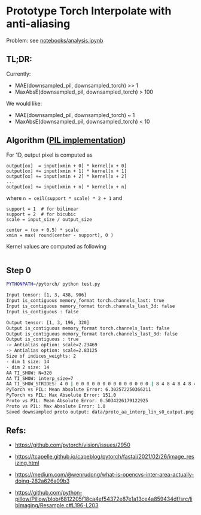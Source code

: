 # Prototype Torch Interpolate with anti-aliasing

Problem: see [notebooks/analysis.ipynb](notebooks/analysis.ipynb)

## TL;DR:

Currently:

- MAE(downsampled_pil, downsampled_torch) >> 1
- MaxAbsE(downsampled_pil, downsampled_torch) > 100

We would like:

- MAE(downsampled_pil, downsampled_torch) ~ 1
- MaxAbsE(downsampled_pil, downsampled_torch) < 10


## Algorithm ([PIL implementation](https://github.com/python-pillow/Pillow/blob/6812205f18ca4ef54372e87e1a13ce4a859434df/src/libImaging/Resample.c#L196-L203))


For 1D, output pixel is computed as

```
output[ox]  = input[xmin + 0] * kernel[x + 0]
output[ox] += input[xmin + 1] * kernel[x + 1]
output[ox] += input[xmin + 2] * kernel[x + 2]
...
output[ox] += input[xmin + n] * kernel[x + n]
```
where `n = ceil(support * scale) * 2 + 1` and
```
support = 1  # for bilinear
support = 2  # for bicubic
scale = input_size / output_size

center = (ox + 0.5) * scale
xmin = max( round(center - support), 0 )
```

Kernel values are computed as following
```

```

## Step 0

```bash
PYTHONPATH=/pytorch/ python test.py

Input tensor: [1, 3, 438, 906]
Input is_contiguous memory_format torch.channels_last: true
Input is_contiguous memory_format torch.channels_last_3d: false
Input is_contiguous : false

Output tensor: [1, 3, 196, 320]
Output is_contiguous memory_format torch.channels_last: false
Output is_contiguous memory_format torch.channels_last_3d: false
Output is_contiguous : true
-> Antialias option: scale=2.23469
-> Antialias option: scale=2.83125
Size of indices_weights: 2
- dim 1 size: 14
- dim 2 size: 14
AA TI_SHOW: N=320
AA TI_SHOW: interp_size=7
AA TI_SHOW_STRIDES: 4 0 | 0 0 0 0 0 0 0 0 0 0 0 0 0 0 | 8 4 8 4 8 4 8 4 8 4 8 4 8 4 |
PyTorch vs PIL: Mean Absolute Error: 6.302572250366211
PyTorch vs PIL: Max Absolute Error: 151.0
Proto vs PIL: Mean Absolute Error: 0.5034226179122925
Proto vs PIL: Max Absolute Error: 1.0
Saved downsampled proto output: data/proto_aa_interp_lin_s0_output.png
```


## Refs:

- https://github.com/pytorch/vision/issues/2950

- https://tcapelle.github.io/capeblog/pytorch/fastai/2021/02/26/image_resizing.html

- https://medium.com/@wenrudong/what-is-opencvs-inter-area-actually-doing-282a626a09b3

- https://github.com/python-pillow/Pillow/blob/6812205f18ca4ef54372e87e1a13ce4a859434df/src/libImaging/Resample.c#L196-L203